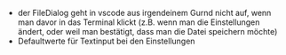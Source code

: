 - der FileDialog geht in vscode aus irgendeinem Gurnd nicht auf, wenn man davor in das Terminal klickt (z.B. wenn man die Einstellungen ändert, oder weil man bestätigt, dass man die Datei speichern möchte)
- Defaultwerte für Textinput bei den Einstellungen